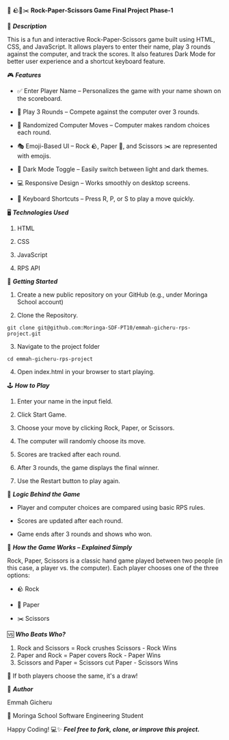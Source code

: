 🚀 🪨📄✂️ **Rock-Paper-Scissors Game Final Project Phase-1**


📖 ***Description***

   This is a fun and interactive Rock-Paper-Scissors game built using HTML, CSS, and JavaScript. It allows players to enter their name, play 3 rounds against the computer, and track the scores. It also features Dark Mode for better user experience and a shortcut keyboard feature.

   🎮 ***Features***


  - ✅ Enter Player Name – Personalizes the game with your name shown on the scoreboard.

  - 🔁 Play 3 Rounds – Compete against the computer over 3 rounds.
 
  - 🤖 Randomized Computer Moves – Computer makes random choices each round.

  - 🎭 Emoji-Based UI – Rock 🪨, Paper 📄, and Scissors ✂️ are represented with emojis.

  - 🌙 Dark Mode Toggle – Easily switch between light and dark themes.

  - 💻 Responsive Design – Works smoothly on desktop screens.

  - 🎹 Keyboard Shortcuts – Press R, P, or S to play a move quickly.


🖥️ ***Technologies Used***


  1. HTML

  2. CSS

  3. JavaScript

   4. RPS API 


🚀 ***Getting Started***


   1. Create a new public repository on your GitHub (e.g., under Moringa School account)

   2. Clone the Repository.

```git clone git@github.com:Moringa-SDF-PT10/emmah-gicheru-rps-project.git```

   3. Navigate to the project folder 

   ```cd emmah-gicheru-rps-project```

   4. Open index.html in your browser to start playing.


 🕹️ ***How to Play***


   1. Enter your name in the input field.

   2. Click Start Game.

   3. Choose your move by clicking Rock, Paper, or Scissors.

   4. The computer will randomly choose its move.

   5. Scores are tracked after each round.

   6. After 3 rounds, the game displays the final winner.

   7. Use the Restart button to play again.


🧠 ***Logic Behind the Game***


  - Player and computer choices are compared using basic RPS rules.

  - Scores are updated after each round.

  - Game ends after 3 rounds and shows who won.



  📝 ***How the Game Works – Explained Simply***


Rock, Paper, Scissors is a classic hand game played between two people (in this case, a player vs. the computer). Each player chooses one of the three options:

  - 🪨 Rock

  - 📄 Paper

  - ✂️ Scissors


   🆚 ***Who Beats Who?***

 1. Rock and	Scissors = Rock crushes Scissors - Rock Wins
 2. Paper	and Rock = Paper covers Rock  -  Paper Wins
 3. Scissors	and Paper = Scissors cut Paper  - Scissors Wins

 📌 If both players choose the same, it's a draw!


👤 ***Author***

Emmah Gicheru

💼 Moringa School Software Engineering Student

Happy Coding! 💻✨
***Feel free to fork, clone, or improve this project.***
